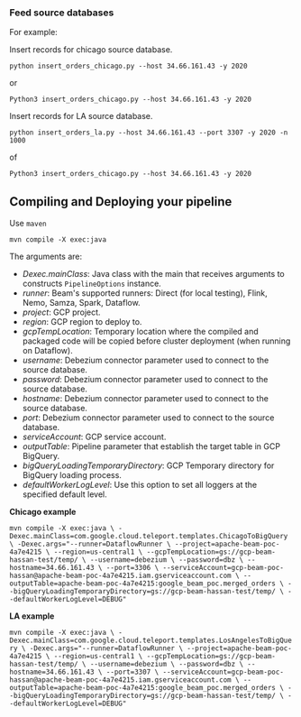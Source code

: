 ### Feed source databases

For example:

Insert records for chicago source database.

``python insert_orders_chicago.py --host 34.66.161.43 -y 2020``

or 

``Python3 insert_orders_chicago.py --host 34.66.161.43 -y 2020``

Insert records for LA source database.

``python insert_orders_la.py --host 34.66.161.43 --port 3307 -y 2020 -n 1000``

of 

``Python3 insert_orders_chicago.py --host 34.66.161.43 -y 2020``

## Compiling and Deploying your pipeline

Use `maven`

``mvn compile -X exec:java``

The arguments are:
* *Dexec.mainClass*: Java class with the main that receives arguments to constructs `PipelineOptions` instance.
* *runner*: Beam's supported runners: Direct (for local testing), Flink, Nemo, Samza, Spark, Dataflow.
* *project*: GCP project.
* *region*: GCP region to deploy to.
* *gcpTempLocation*: Temporary location where the compiled and packaged code will be copied before cluster deployment (when running on Dataflow).
* *username*: Debezium connector parameter used to connect to the source database.
* *password*: Debezium connector parameter used to connect to the source database.
* *hostname*: Debezium connector parameter used to connect to the source database.
* *port*: Debezium connector parameter used to connect to the source database.
* *serviceAccount*: GCP service account.
* *outputTable*: Pipeline parameter that establish the target table in GCP BigQuery.
* *bigQueryLoadingTemporaryDirectory*: GCP Temporary directory for BigQuery loading process.
* *defaultWorkerLogLevel*: Use this option to set all loggers at the specified default level.


**Chicago example**

``mvn compile -X exec:java \
-Dexec.mainClass=com.google.cloud.teleport.templates.ChicagoToBigQuery \
-Dexec.args="--runner=DataflowRunner \
--project=apache-beam-poc-4a7e4215 \
--region=us-central1 \
--gcpTempLocation=gs://gcp-beam-hassan-test/temp/ \
--username=debezium \
--password=dbz \
--hostname=34.66.161.43 \
--port=3306 \
--serviceAccount=gcp-beam-poc-hassan@apache-beam-poc-4a7e4215.iam.gserviceaccount.com \
--outputTable=apache-beam-poc-4a7e4215:google_beam_poc.merged_orders \
--bigQueryLoadingTemporaryDirectory=gs://gcp-beam-hassan-test/temp/ \
--defaultWorkerLogLevel=DEBUG"``

**LA example**

``mvn compile -X exec:java \
-Dexec.mainClass=com.google.cloud.teleport.templates.LosAngelesToBigQuery \
-Dexec.args="--runner=DataflowRunner \
--project=apache-beam-poc-4a7e4215 \
--region=us-central1 \
--gcpTempLocation=gs://gcp-beam-hassan-test/temp/ \
--username=debezium \
--password=dbz \
--hostname=34.66.161.43 \
--port=3307 \
--serviceAccount=gcp-beam-poc-hassan@apache-beam-poc-4a7e4215.iam.gserviceaccount.com \
--outputTable=apache-beam-poc-4a7e4215:google_beam_poc.merged_orders \
--bigQueryLoadingTemporaryDirectory=gs://gcp-beam-hassan-test/temp/ \
--defaultWorkerLogLevel=DEBUG"``